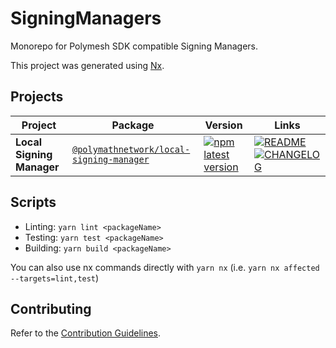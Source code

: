 # SigningManagers

Monorepo for Polymesh SDK compatible Signing Managers.

This project was generated using [Nx](https://nx.dev).

## Projects

| Project                   | Package                                                                                                      | Version                                                                                                                                                                       | Links                                                                                                                                                                                                                   |
| ------------------------- | ------------------------------------------------------------------------------------------------------------ | ----------------------------------------------------------------------------------------------------------------------------------------------------------------------------- | ----------------------------------------------------------------------------------------------------------------------------------------------------------------------------------------------------------------------- |
| **Local Signing Manager** | [`@polymathnetwork/local-signing-manager`](https://npmjs.com/package/@polymathnetwork/local-signing-manager) | [![npm latest version](https://img.shields.io/npm/v/@polymathnetwork/local-signing-manager/latest.svg)](https://www.npmjs.com/package/@polymathnetwork/local-signing-manager) | [![README](https://img.shields.io/badge/README--green.svg)](/packages/local-signing-manager/README.md) [![CHANGELOG](https://img.shields.io/badge/CHANGELOG--orange.svg)](/packages/local-signing-manager/CHANGELOG.md) |

## Scripts

- Linting: `yarn lint <packageName>`
- Testing: `yarn test <packageName>`
- Building: `yarn build <packageName>`

You can also use nx commands directly with `yarn nx` (i.e. `yarn nx affected --targets=lint,test`)

## Contributing

Refer to the [Contribution Guidelines](CONTRIBUTING.md).
